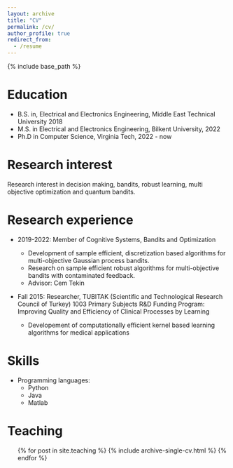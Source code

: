 ```yaml
---
layout: archive
title: "CV"
permalink: /cv/
author_profile: true
redirect_from:
  - /resume
---
```


{% include base_path %}

Education
======
* B.S. in, Electrical and Electronics Engineering,  Middle East Technical University 2018
* M.S. in Electrical and Electronics Engineering, Bilkent University, 2022
* Ph.D in Computer Science, Virginia Tech, 2022 - now

Research interest
======
Research interest in decision making, bandits, robust learning, multi objective optimization and quantum bandits.

Research experience
======
* 2019-2022: Member of Cognitive Systems, Bandits and Optimization
  * Development of sample efficient, discretization based algorithms for multi-objective Gaussian process bandits. 
  * Research on sample efficient robust algorithms for multi-objective bandits with contaminated feedback. 
  * Advisor: Cem Tekin

* Fall 2015: Researcher, TUBITAK (Scientific and Technological Research Council of Turkey) 1003 Primary Subjects R&D Funding Program: Improving Quality and Efficiency of Clinical Processes by Learning
  * Developement of computationally efficient kernel based learning algorithms for medical applications
  
Skills
======
* Programming languages:
  * Python
  * Java
  * Matlab

<!-- Publications
======
  <ul>{% for post in site.publications %}
    {% include archive-single-cv.html %}
  {% endfor %}</ul>
  
Talks
======
  <ul>{% for post in site.talks %}
    {% include archive-single-talk-cv.html %}
  {% endfor %}</ul> -->
  
Teaching
======
  <ul>{% for post in site.teaching %}
    {% include archive-single-cv.html %}
  {% endfor %}</ul>
  
<!-- Service and leadership
======
* Currently signed in to 43 different slack teams -->
